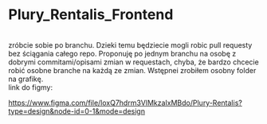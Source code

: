 
# Plury_Rentalis_Frontend


<br>
 zróbcie sobie po branchu. Dzieki temu będziecie mogli robic pull requesty bez ściągania całego repo. 
 Proponuję po jednym branchu na osobę z dobrymi commitami/opisami zmian w requestach, 
 chyba, że bardzo chcecie robić osobne branche na każdą ze zmian.
 Wstępnei zrobiłem osobny folder na grafikę.
<br>
link do figmy:

https://www.figma.com/file/loxQ7hdrm3VlMkzaIxMBdo/Plury-Rentalis?type=design&node-id=0-1&mode=design